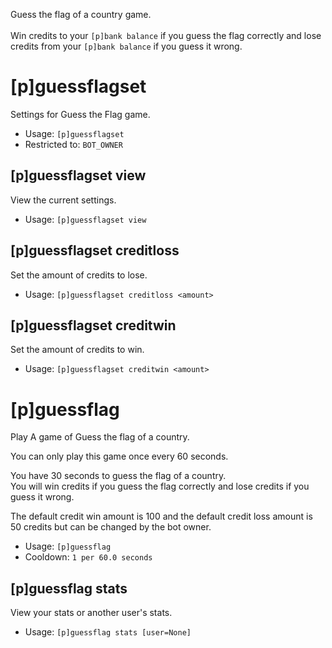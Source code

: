 Guess the flag of a country game.<br/><br/>Win credits to your `[p]bank balance` if you guess the flag correctly and lose credits from your `[p]bank balance` if you guess it wrong.

# [p]guessflagset
Settings for Guess the Flag game.<br/>
 - Usage: `[p]guessflagset`
 - Restricted to: `BOT_OWNER`
## [p]guessflagset view
View the current settings.<br/>
 - Usage: `[p]guessflagset view`
## [p]guessflagset creditloss
Set the amount of credits to lose.<br/>
 - Usage: `[p]guessflagset creditloss <amount>`
## [p]guessflagset creditwin
Set the amount of credits to win.<br/>
 - Usage: `[p]guessflagset creditwin <amount>`
# [p]guessflag
Play A game of Guess the flag of a country.<br/>

You can only play this game once every 60 seconds.<br/>

You have 30 seconds to guess the flag of a country.<br/>
You will win credits if you guess the flag correctly and lose credits if you guess it wrong.<br/>

The default credit win amount is 100 and the default credit loss amount is 50 credits but can be changed by the bot owner.<br/>
 - Usage: `[p]guessflag`
 - Cooldown: `1 per 60.0 seconds`
## [p]guessflag stats
View your stats or another user's stats.<br/>
 - Usage: `[p]guessflag stats [user=None]`
